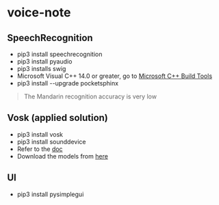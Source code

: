 # voice-note
## SpeechRecognition
- pip3 install speechrecognition
- pip3 install pyaudio
- pip3 installs swig
- Microsoft Visual C++ 14.0 or greater, go to [Microsoft C++ Build Tools](https://visualstudio.microsoft.com/visual-cpp-build-tools/)
- pip3 install --upgrade pocketsphinx
> The Mandarin recognition accuracy is very low

## Vosk (applied solution)
- pip3 install vosk
- pip3 install sounddevice
- Refer to the [doc](https://github.com/alphacep/vosk-api/tree/master/python)
- Download the models from [here](https://alphacephei.com/vosk/models)

## UI
- pip3 install pysimplegui